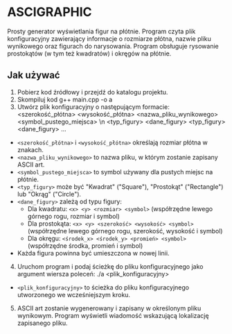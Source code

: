 # ASCIGRAPHIC

Prosty generator wyświetlania figur na płótnie. Program czyta plik konfiguracyjny zawierający informacje o rozmiarze płótna, nazwie pliku wynikowego oraz figurach do narysowania. Program obsługuje rysowanie prostokątów (w tym też kwadratów) i okręgów na płótnie.

## Jak używać

1. Pobierz kod źródłowy i przejdź do katalogu projektu.
2. Skompiluj kod
   g++ main.cpp -o a
3. Utwórz plik konfiguracyjny o następującym formacie:
   <szerokość_płótna> <wysokość_płótna> <nazwa_pliku_wynikowego> <symbol_pustego_miejsca> \n
   <typ_figury> <dane_figury>
   <typ_figury> <dane_figury>
   ...

- `<szerokość_płótna>` i `<wysokość_płótna>` określają rozmiar płótna w znakach.
- `<nazwa_pliku_wynikowego>` to nazwa pliku, w którym zostanie zapisany ASCII art.
- `<symbol_pustego_miejsca>` to symbol używany dla pustych miejsc na płótnie.
- `<typ_figury>` może być "Kwadrat" ("Square"), "Prostokąt" ("Rectangle") lub "Okrąg" ("Circle").
- `<dane_figury>` zależą od typu figury:
  - Dla kwadratu: `<x> <y> <rozmiar> <symbol>` (współrzędne lewego górnego rogu, rozmiar i symbol)
  - Dla prostokąta: `<x> <y> <szerokość> <wysokość> <symbol>` (współrzędne lewego górnego rogu, szerokość, wysokość i symbol)
  - Dla okręgu: `<środek_x> <środek_y> <promień> <symbol>` (współrzędne środka, promień i symbol)
- Każda figura powinna być umieszczona w nowej linii.

4. Uruchom program i podaj ścieżkę do pliku konfiguracyjnego jako argument wiersza poleceń:
   ./a <plik_konfiguracyjny>

- `<plik_konfiguracyjny>` to ścieżka do pliku konfiguracyjnego utworzonego we wcześniejszym kroku.

5. ASCII art zostanie wygenerowany i zapisany w określonym pliku wynikowym. Program wyświetli wiadomość wskazującą lokalizację zapisanego pliku.

